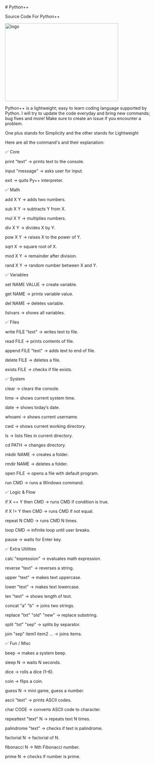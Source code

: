 \# Python++

Source Code For Python++

<img width="373" height="257" alt="logo" src="https://github.com/user-attachments/assets/9d5abee2-a17a-4770-89bd-1fd544a93a76" />



Python++ is a lightweight; easy to learn coding language supported by Python. I will try to update the code everyday and bring new commands; bug fixes and more! Make sure to create an issue if you encounter a problem.

One plus stands for Simplicity and the other stands for Lightweight



Here are all the command's and their explanation:



✅ Core



print "text" → prints text to the console.



input "message" → asks user for input.



exit → quits Py++ interpreter.



✅ Math



add X Y → adds two numbers.



sub X Y → subtracts Y from X.



mul X Y → multiplies numbers.



div X Y → divides X by Y.



pow X Y → raises X to the power of Y.



sqrt X → square root of X.



mod X Y → remainder after division.



rand X Y → random number between X and Y.



✅ Variables



set NAME VALUE → create variable.



get NAME → prints variable value.



del NAME → deletes variable.



listvars → shows all variables.



✅ Files



write FILE "text" → writes text to file.



read FILE → prints contents of file.



append FILE "text" → adds text to end of file.



delete FILE → deletes a file.



exists FILE → checks if file exists.



✅ System



clear → clears the console.



time → shows current system time.



date → shows today’s date.



whoami → shows current username.



cwd → shows current working directory.



ls → lists files in current directory.



cd PATH → changes directory.



mkdir NAME → creates a folder.



rmdir NAME → deletes a folder.



open FILE → opens a file with default program.



run CMD → runs a Windows command.



✅ Logic \& Flow



if X == Y then CMD → runs CMD if condition is true.



if X != Y then CMD → runs CMD if not equal.



repeat N CMD → runs CMD N times.



loop CMD → infinite loop until user breaks.



pause → waits for Enter key.



✅ Extra Utilities



calc "expression" → evaluates math expression.



reverse "text" → reverses a string.



upper "text" → makes text uppercase.



lower "text" → makes text lowercase.



len "text" → shows length of text.



concat "a" "b" → joins two strings.



replace "txt" "old" "new" → replace substring.



split "txt" "sep" → splits by separator.



join "sep" item1 item2 ... → joins items.



✅ Fun / Misc



beep → makes a system beep.



sleep N → waits N seconds.



dice → rolls a dice (1–6).



coin → flips a coin.



guess N → mini game, guess a number.



ascii "text" → prints ASCII codes.



char CODE → converts ASCII code to character.



repeattext "text" N → repeats text N times.



palindrome "text" → checks if text is palindrome.



factorial N → factorial of N.



fibonacci N → Nth Fibonacci number.



prime N → checks if number is prime.

